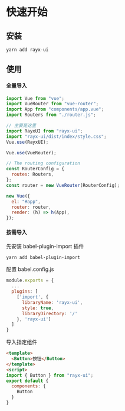 # 快速开始

## 安装

```
yarn add rayx-ui
```

## 使用

#### 全量导入

```js
import Vue from "vue";
import VueRouter from "vue-router";
import App from "components/app.vue";
import Routers from "./router.js";

// 主要是这里
import RayxUI from "rayx-ui";
import "rayx-ui/dist/index/style.css";
Vue.use(RayxUI);

Vue.use(VueRouter);

// The routing configuration
const RouterConfig = {
  routes: Routers,
};
const router = new VueRouter(RouterConfig);

new Vue({
  el: "#app",
  router: router,
  render: (h) => h(App),
});
```

#### 按需导入

先安装 babel-plugin-import 插件

```
yarn add babel-plugin-import
```

配置 babel.config.js

```js
module.exports = {
  ...
  plugins: [
    ['import', {
      libraryName: 'rayx-ui',
      style: true,
      libraryDirectory: '/'
    }, 'rayx-ui']
  ]
}
```

导入指定组件

```html
<template>
  <Button>按钮</Button>
</template>
<script>
import { Button } from "rayx-ui";
export default {
  components: {
    Button
  }
}
```

